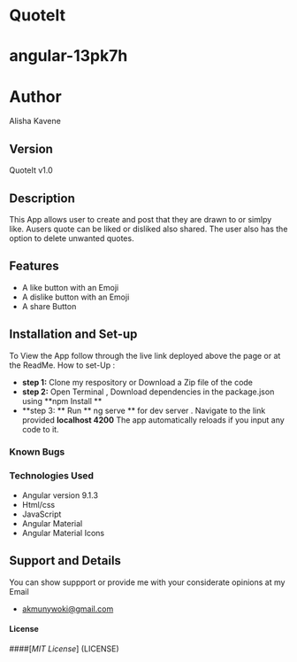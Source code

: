# QuoteIt
# angular-13pk7h
# Author
Alisha Kavene
## Version
QuoteIt v1.0

## Description
This App allows user to create and post that they are drawn to or simlpy like. Ausers quote can be liked or disliked also shared. The user also has the option to delete unwanted quotes.

## Features
* A like button with an Emoji
* A dislike button with an Emoji
* A share Button
## Installation and Set-up
To View the App follow through the live link deployed above the page or at the ReadMe.
How to set-Up :
* **step 1:** Clone my respository or Download a Zip file of the code
* **step 2:**  Open Terminal , Download dependencies in the package.json using **npm Install **
* **step 3: ** Run ** ng serve ** for dev server . Navigate to the link provided **localhost 4200** The app automatically reloads if you input any code to it.

### Known Bugs

### Technologies Used

* Angular version 9.1.3
* Html/css
* JavaScript
* Angular Material
* Angular Material Icons

## Support and Details
You can show suppport or provide me with your considerate opinions at my Email
* akmunywoki@gmail.com

#### License
####[*MIT License*] (LICENSE)




